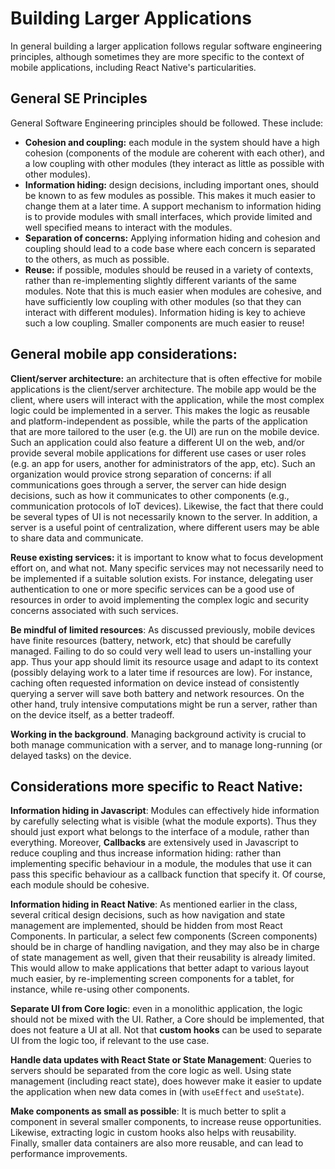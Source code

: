 # Building Larger Applications

In general building a larger application follows regular software engineering principles, although sometimes they are more specific to the context of mobile applications, including React Native's particularities.

## General SE Principles
General Software Engineering principles should be followed. These include:
- **Cohesion and coupling:** each module in the system should have a high cohesion (components of the module are coherent with each other), and a low coupling with other modules (they interact as little as possible with other modules). 
- **Information hiding:** design decisions, including important ones, should be known to as few modules as possible. This makes it much easier to change them at a later time. A support mechanism to information hiding is to provide modules with small interfaces, which provide limited and well specified means to interact with the modules.
- **Separation of concerns:** Applying information hiding and cohesion and coupling should lead to a code base where each concern is separated to the others, as much as possible.
- **Reuse:** if possible, modules should be reused in a variety of contexts, rather than re-implementing slightly different variants of the same modules. Note that this is much easier when modules are cohesive, and have sufficiently low coupling with other modules (so that they can interact with different modules). Information hiding is key to achieve such a low coupling. Smaller components are much easier to reuse!

## General mobile app considerations:

**Client/server architecture:** an architecture that is often effective for mobile applications is the client/server architecture. The mobile app would be the client, where users will interact with the application, while the most complex logic could be implemented in a server. This makes the logic as reusable and platform-independent as possible, while the parts of the application that are more tailored to the user (e.g. the UI) are run on the mobile device. Such an application could also feature a different UI on the web, and/or provide several mobile applications for different use cases or user roles (e.g. an app for users, another for administrators of the app, etc). Such an organization would provice strong separation of concerns: if all communications goes through a server, the server can hide design decisions, such as how it communicates to other components (e.g., communication protocols of IoT devices). Likewise, the fact that there could be several types of UI is not necessarily known to the server. In addition, a server is a useful point of centralization, where different users may be able to share data and communicate.

**Reuse existing services:** it is important to know what to focus development effort on, and what not. Many specific services may not necessarily need to be implemented if a suitable solution exists. For instance, delegating user authentication to one or more specific services can be a good use of resources in order to avoid implementing the complex logic and security concerns associated with such services.

**Be mindful of limited resources**: As discussed previously, mobile devices have finite resources (battery, network, etc) that should be carefully managed. Failing to do so could very well lead to users un-installing your app. Thus your app should limit its resource usage and adapt to its context (possibly delaying work to a later time if resources are low). For instance, caching often requested information on device instead of consistently querying a server will save both battery and network resources. On the other hand, truly intensive computations might be run a server, rather than on the device itself, as a better tradeoff. 

**Working in the background**. Managing background activity is crucial to both manage communication with a server, and to manage long-running (or delayed tasks) on the device. 

## Considerations more specific to React Native:

**Information hiding in Javascript**: Modules can effectively hide information by carefully selecting what is visible (what the module exports). Thus they should just export what belongs to the interface of a module, rather than everything. Moreover, **Callbacks** are extensively used in Javascript to reduce coupling and thus increase information hiding: rather than implementing specific behaviour in a module, the modules that use it can pass this specific behaviour as a callback function that specify it. Of course, each module should be cohesive.

**Information hiding in React Native**: As mentioned earlier in the class, several critical design decisions, such as how navigation and state management are implemented, should be hidden from most React Components. In particular, a select few components (Screen components) should be in charge of handling navigation, and they may also be in charge of state management as well, given that their reusability is already limited. This would allow to make applications that better adapt to various layout much easier, by re-implementing screen components for a tablet, for instance, while re-using other components. 

**Separate UI from Core logic**: even in a monolithic application, the logic should not be mixed with the UI. Rather, a Core should be implemented, that does not feature a UI at all. Not that **custom hooks** can be used to separate UI from the logic too, if relevant to the use case.

**Handle data updates with React State or State Management**: Queries to servers should be separated from the core logic as well. Using state management (including react state), does however make it easier to update the application when new data comes in (with `useEffect` and `useState`).

**Make components as small as possible**: It is much better to split a component in several smaller components, to increase reuse opportunities. Likewise, extracting logic in custom hooks also helps with reusability. Finally, smaller data containers are also more reusable, and can lead to performance improvements.
